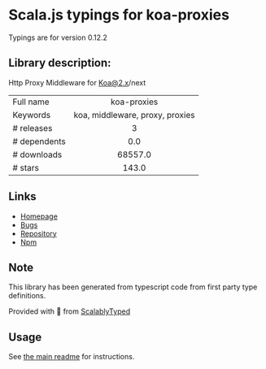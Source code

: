 
# Scala.js typings for koa-proxies

Typings are for version 0.12.2

## Library description:
Http Proxy Middleware for Koa@2.x/next

|                    |                 |
| ------------------ | :-------------: |
| Full name          | koa-proxies |
| Keywords           | koa, middleware, proxy, proxies |
| # releases         | 3 |
| # dependents       | 0.0 |
| # downloads        | 68557.0 |
| # stars            | 143.0 |

## Links
- [Homepage](https://github.com/vagusX/koa-proxies#readme)
- [Bugs](https://github.com/vagusX/koa-proxies/issues)
- [Repository](https://github.com/vagusX/koa-proxies)
- [Npm](https://www.npmjs.com/package/koa-proxies)
    


## Note
This library has been generated from typescript code from first party type definitions.

Provided with :purple_heart: from [ScalablyTyped](https://github.com/oyvindberg/ScalablyTyped)

## Usage
See [the main readme](../../readme.md) for instructions.



